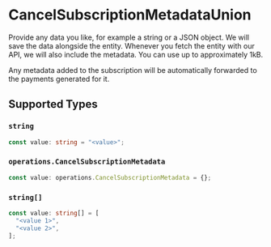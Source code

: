 # CancelSubscriptionMetadataUnion

Provide any data you like, for example a string or a JSON object. We will save the data alongside the entity.
Whenever you fetch the entity with our API, we will also include the metadata. You can use up to approximately
1kB.

Any metadata added to the subscription will be automatically forwarded to the payments generated for it.


## Supported Types

### `string`

```typescript
const value: string = "<value>";
```

### `operations.CancelSubscriptionMetadata`

```typescript
const value: operations.CancelSubscriptionMetadata = {};
```

### `string[]`

```typescript
const value: string[] = [
  "<value 1>",
  "<value 2>",
];
```

